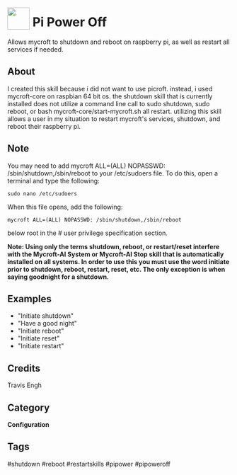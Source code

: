# <img src="https://raw.githack.com/FortAwesome/Font-Awesome/master/svgs/solid/bug.svg" card_color="#22A7F0" width="50" height="50" style="vertical-align:bottom"/> Pi Power Off
Allows mycroft to shutdown and reboot on raspberry pi, as well as restart all services if needed.

## About
I created this skill because i did not want to use picroft. instead, i used mycroft-core on raspbian 64 bit os. the shutdown skill that is currently installed does not utilize a command line call to sudo shutdown, sudo reboot, or bash mycroft-core/start-mycroft.sh all restart. utilizing this skill allows a user in my situation to restart mycroft's services, shutdown, and reboot their raspberry pi.

## Note
You may need to add mycroft ALL=(ALL) NOPASSWD: /sbin/shutdown,/sbin/reboot to your /etc/sudoers file. To do this, open a terminal and type the following:

    sudo nano /etc/sudoers

When this file opens, add the following:

    mycroft ALL=(ALL) NOPASSWD: /sbin/shutdown,/sbin/reboot 

below root in the # user privilege specification section.

**Note: Using only the terms shutdown, reboot, or restart/reset interfere with the Mycroft-AI System or Mycroft-AI Stop skill that is automatically installed on all systems. In order to use this you must use the word initiate prior to shutdown, reboot, restart, reset, etc. The only exception is when saying goodnight for a shutdown.**

## Examples
* "Initiate shutdown"
* "Have a good night"
* "Initiate reboot"
* "Initiate reset"
* "Initiate restart"

## Credits
Travis Engh

## Category
**Configuration**

## Tags
#shutdown
#reboot
#restartskills
#pipower
#pipoweroff

